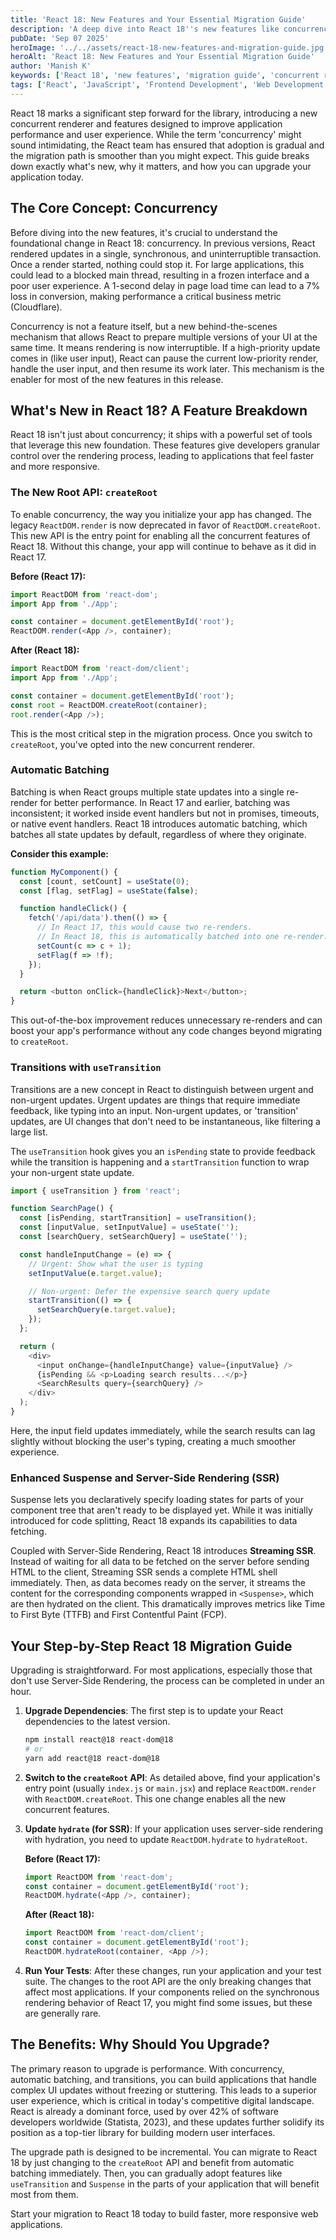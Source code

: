 ```yaml
---
title: 'React 18: New Features and Your Essential Migration Guide'
description: 'A deep dive into React 18''s new features like concurrency, automatic batching, and transitions. Our complete guide makes migrating seamless.'
pubDate: 'Sep 07 2025'
heroImage: '../../assets/react-18-new-features-and-migration-guide.jpg'
heroAlt: 'React 18: New Features and Your Essential Migration Guide'
author: 'Manish K'
keywords: ['React 18', 'new features', 'migration guide', 'concurrent rendering', 'automatic batching', 'createRoot', 'transitions', 'Suspense', 'useTransition', 'useDeferredValue']
tags: ['React', 'JavaScript', 'Frontend Development', 'Web Development', 'React 18']
---
```

React 18 marks a significant step forward for the library, introducing a new concurrent renderer and features designed to improve application performance and user experience. While the term 'concurrency' might sound intimidating, the React team has ensured that adoption is gradual and the migration path is smoother than you might expect. This guide breaks down exactly what's new, why it matters, and how you can upgrade your application today.

## The Core Concept: Concurrency

Before diving into the new features, it's crucial to understand the foundational change in React 18: concurrency. In previous versions, React rendered updates in a single, synchronous, and uninterruptible transaction. Once a render started, nothing could stop it. For large applications, this could lead to a blocked main thread, resulting in a frozen interface and a poor user experience. A 1-second delay in page load time can lead to a 7% loss in conversion, making performance a critical business metric (Cloudflare).

Concurrency is not a feature itself, but a new behind-the-scenes mechanism that allows React to prepare multiple versions of your UI at the same time. It means rendering is now interruptible. If a high-priority update comes in (like user input), React can pause the current low-priority render, handle the user input, and then resume its work later. This mechanism is the enabler for most of the new features in this release.

## What's New in React 18? A Feature Breakdown

React 18 isn't just about concurrency; it ships with a powerful set of tools that leverage this new foundation. These features give developers granular control over the rendering process, leading to applications that feel faster and more responsive.

### The New Root API: `createRoot`

To enable concurrency, the way you initialize your app has changed. The legacy `ReactDOM.render` is now deprecated in favor of `ReactDOM.createRoot`. This new API is the entry point for enabling all the concurrent features of React 18. Without this change, your app will continue to behave as it did in React 17.

**Before (React 17):**
```javascript
import ReactDOM from 'react-dom';
import App from './App';

const container = document.getElementById('root');
ReactDOM.render(<App />, container);
```

**After (React 18):**
```javascript
import ReactDOM from 'react-dom/client';
import App from './App';

const container = document.getElementById('root');
const root = ReactDOM.createRoot(container);
root.render(<App />);
```
This is the most critical step in the migration process. Once you switch to `createRoot`, you've opted into the new concurrent renderer.

### Automatic Batching

Batching is when React groups multiple state updates into a single re-render for better performance. In React 17 and earlier, batching was inconsistent; it worked inside event handlers but not in promises, timeouts, or native event handlers. React 18 introduces automatic batching, which batches all state updates by default, regardless of where they originate.

**Consider this example:**
```javascript
function MyComponent() {
  const [count, setCount] = useState(0);
  const [flag, setFlag] = useState(false);

  function handleClick() {
    fetch('/api/data').then(() => {
      // In React 17, this would cause two re-renders.
      // In React 18, this is automatically batched into one re-render.
      setCount(c => c + 1);
      setFlag(f => !f);
    });
  }

  return <button onClick={handleClick}>Next</button>;
}
```
This out-of-the-box improvement reduces unnecessary re-renders and can boost your app's performance without any code changes beyond migrating to `createRoot`.

### Transitions with `useTransition`

Transitions are a new concept in React to distinguish between urgent and non-urgent updates. Urgent updates are things that require immediate feedback, like typing into an input. Non-urgent updates, or 'transition' updates, are UI changes that don't need to be instantaneous, like filtering a large list.

The `useTransition` hook gives you an `isPending` state to provide feedback while the transition is happening and a `startTransition` function to wrap your non-urgent state update.

```javascript
import { useTransition } from 'react';

function SearchPage() {
  const [isPending, startTransition] = useTransition();
  const [inputValue, setInputValue] = useState('');
  const [searchQuery, setSearchQuery] = useState('');

  const handleInputChange = (e) => {
    // Urgent: Show what the user is typing
    setInputValue(e.target.value);

    // Non-urgent: Defer the expensive search query update
    startTransition(() => {
      setSearchQuery(e.target.value);
    });
  };

  return (
    <div>
      <input onChange={handleInputChange} value={inputValue} />
      {isPending && <p>Loading search results...</p>}
      <SearchResults query={searchQuery} />
    </div>
  );
}
```
Here, the input field updates immediately, while the search results can lag slightly without blocking the user's typing, creating a much smoother experience.

### Enhanced Suspense and Server-Side Rendering (SSR)

Suspense lets you declaratively specify loading states for parts of your component tree that aren't ready to be displayed yet. While it was initially introduced for code splitting, React 18 expands its capabilities to data fetching.

Coupled with Server-Side Rendering, React 18 introduces **Streaming SSR**. Instead of waiting for all data to be fetched on the server before sending HTML to the client, Streaming SSR sends a complete HTML shell immediately. Then, as data becomes ready on the server, it streams the content for the corresponding components wrapped in `<Suspense>`, which are then hydrated on the client. This dramatically improves metrics like Time to First Byte (TTFB) and First Contentful Paint (FCP).

## Your Step-by-Step React 18 Migration Guide

Upgrading is straightforward. For most applications, especially those that don't use Server-Side Rendering, the process can be completed in under an hour.

1.  **Upgrade Dependencies**: The first step is to update your React dependencies to the latest version.
    ```bash
    npm install react@18 react-dom@18
    # or
    yarn add react@18 react-dom@18
    ```

2.  **Switch to the `createRoot` API**: As detailed above, find your application's entry point (usually `index.js` or `main.jsx`) and replace `ReactDOM.render` with `ReactDOM.createRoot`. This one change enables all the new concurrent features.

3.  **Update `hydrate` (for SSR)**: If your application uses server-side rendering with hydration, you need to update `ReactDOM.hydrate` to `hydrateRoot`.
    
    **Before (React 17):**
    ```javascript
    import ReactDOM from 'react-dom';
    const container = document.getElementById('root');
    ReactDOM.hydrate(<App />, container);
    ```
    
    **After (React 18):**
    ```javascript
    import ReactDOM from 'react-dom/client';
    const container = document.getElementById('root');
    ReactDOM.hydrateRoot(container, <App />);
    ```

4.  **Run Your Tests**: After these changes, run your application and your test suite. The changes to the root API are the only breaking changes that affect most applications. If your components relied on the synchronous rendering behavior of React 17, you might find some issues, but these are generally rare.

## The Benefits: Why Should You Upgrade?

The primary reason to upgrade is performance. With concurrency, automatic batching, and transitions, you can build applications that handle complex UI updates without freezing or stuttering. This leads to a superior user experience, which is critical in today's competitive digital landscape. React is already a dominant force, used by over 42% of software developers worldwide (Statista, 2023), and these updates further solidify its position as a top-tier library for building modern user interfaces.

The upgrade path is designed to be incremental. You can migrate to React 18 by just changing to the `createRoot` API and benefit from automatic batching immediately. Then, you can gradually adopt features like `useTransition` and `Suspense` in the parts of your application that will benefit most from them.

Start your migration to React 18 today to build faster, more responsive web applications.
